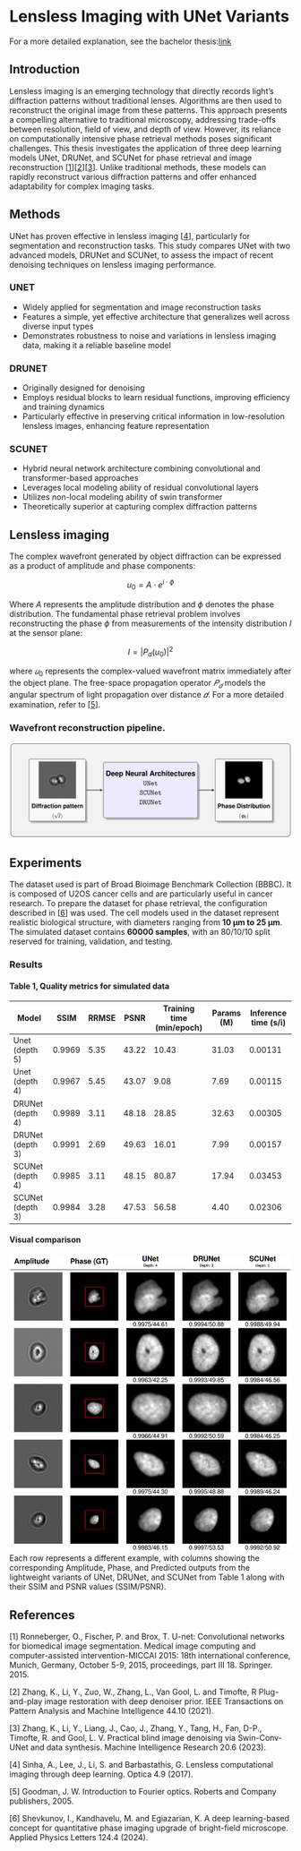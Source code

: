 # Lensless Imaging with UNet Variants

For a more detailed explanation, see the bachelor thesis:[link](https://trepo.tuni.fi/bitstream/handle/10024/162186/ToivonenJoonas.pdf?sequence=2&isAllowed=y)

## Introduction
Lensless imaging is an emerging technology that directly records light’s diffraction patterns without traditional lenses. Algorithms are then used to reconstruct the original image from these patterns. This approach presents a compelling alternative to traditional microscopy, addressing
trade-offs between resolution, field of view, and depth of view. However, its reliance on computationally intensive phase retrieval methods poses significant challenges. This thesis investigates the application of three deep learning models UNet, DRUNet, and SCUNet for phase retrieval and image reconstruction [[1](#1)][[2](#2)][[3](#3)]. Unlike traditional methods, these models can rapidly reconstruct various diffraction patterns and offer enhanced adaptability for complex imaging tasks.

## Methods
UNet has proven effective in lensless imaging [[4](#4)], particularly for segmentation and reconstruction tasks. This study compares UNet with two advanced models, DRUNet and SCUNet, to assess the impact of recent denoising techniques on lensless imaging performance.
### UNET
- Widely applied for segmentation and image reconstruction tasks
- Features a simple, yet effective architecture that generalizes well across diverse input types  
- Demonstrates robustness to noise and variations in lensless imaging data, making it a reliable baseline model

### DRUNET
- Originally designed for denoising
- Employs residual blocks to learn residual functions, improving efficiency and training dynamics
- Particularly effective in preserving critical information in low-resolution lensless images, enhancing feature representation

### SCUNET
- Hybrid neural network architecture combining convolutional and transformer-based approaches
- Leverages local modeling ability of residual convolutional layers
- Utilizes non-local modeling ability of swin transformer 
- Theoretically superior at capturing complex diffraction patterns

## Lensless imaging


The complex wavefront generated by object diffraction can be expressed as a product of amplitude and phase components:



$$u_0 = A \cdot e^{i \cdot \phi}  \tag{1}$$

Where $A$ represents the amplitude distribution and $\phi$ denotes the phase distribution. The fundamental phase retrieval problem involves reconstructing the phase $\phi$ from measurements of the intensity distribution $I$ at the sensor plane:

$$I = |P_d(u_0)|^2  \tag{2}$$

where $𝑢_0$ represents the complex-valued wavefront matrix immediately after the object plane. The free-space propagation operator $𝑃_𝑑$   models the angular spectrum of light propagation over distance $𝑑$. For a more detailed examination, refer to [[5](#5)].

### Wavefront reconstruction pipeline.

![reconstruction pipeline](./figures/reconstruction%20pipeline.png)

## Experiments

The dataset used is part of Broad Bioimage Benchmark Collection (BBBC). It is composed of U2OS cancer cells and are particularly useful in cancer research. To prepare the dataset for phase retrieval, the configuration described in [[6](#6)] was used. The cell models used in the dataset represent realistic biological structure, with diameters ranging from **10 μm to 25 μm**. The simulated dataset contains **60000 samples**, with an 80/10/10 split reserved for training, validation, and testing.


### Results

#### Table 1, Quality metrics for simulated data

| Model             | SSIM  | RRMSE | PSNR  | Training time (min/epoch) | Params (M) | Inference time (s/i) |
|-------------------|-------|-------|-------|------------------------|------------|-----------------|
| Unet (depth 5)    | 0.9969| 5.35  | 43.22 | 10.43                 | 31.03      | 0.00131         |
| Unet (depth 4)    | 0.9967| 5.45  | 43.07 | 9.08                  | 7.69       | 0.00115         |
| DRUNet (depth 4)  | 0.9989| 3.11  | 48.18 | 28.85                 | 32.63      | 0.00305         |
| DRUNet (depth 3)  | 0.9991| 2.69  | 49.63 | 16.01                 | 7.99       | 0.00157         |
| SCUNet (depth 4)  | 0.9985| 3.11  | 48.15 | 80.87                 | 17.94      | 0.03453         |
| SCUNet (depth 3)  | 0.9984| 3.28  | 47.53 | 56.58                 | 4.40       | 0.02306         |
#### Visual comparison
![results](./figures/quantative%20results.png)
Each row represents a different example, with columns showing the corresponding Amplitude, Phase, and Predicted outputs from the lightweight variants of UNet, DRUNet, and SCUNet from Table 1 along with their SSIM and PSNR values (SSIM/PSNR).
## References

<a id="1">[1]</a> Ronneberger, O., Fischer, P. and Brox, T. U-net: Convolutional networks for biomedical image segmentation. Medical image computing and computer-assisted intervention-MICCAI 2015: 18th international conference, Munich, Germany, October 5-9, 2015, proceedings, part III 18. Springer. 2015.

<a id="2">[2]</a> Zhang, K., Li, Y., Zuo, W., Zhang, L., Van Gool, L. and Timofte, R Plug-and-play image restoration with deep denoiser prior. IEEE Transactions on Pattern Analysis and Machine Intelligence 44.10 (2021).

<a id="3">[3]</a> Zhang, K., Li, Y., Liang, J., Cao, J., Zhang, Y., Tang, H., Fan, D-P., Timofte, R. and Gool, L. V. Practical blind image denoising via Swin-Conv-UNet and data synthesis. Machine Intelligence Research 20.6 (2023).

<a id="4">[4]</a> Sinha, A., Lee, J., Li, S. and Barbastathis, G. Lensless computational imaging through deep learning. Optica 4.9 (2017).

<a id="5">[5]</a>	Goodman, J. W. Introduction to Fourier optics. Roberts and Company publishers, 2005.

<a id="6">[6]</a> Shevkunov, I., Kandhavelu, M. and Egiazarian, K. A deep learning-based concept for quantitative phase imaging upgrade of bright-field microscope. Applied Physics Letters 124.4 (2024).
